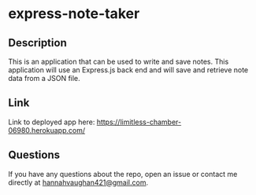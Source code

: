 # express-note-taker

## Description 
This is an application that can be used to write and save notes. This application will use an Express.js back end and will save and retrieve note data from a JSON file.

## Link
Link to deployed app here: https://limitless-chamber-06980.herokuapp.com/

## Questions
If you have any questions about the repo, open an issue or contact me directly at hannahvaughan421@gmail.com.